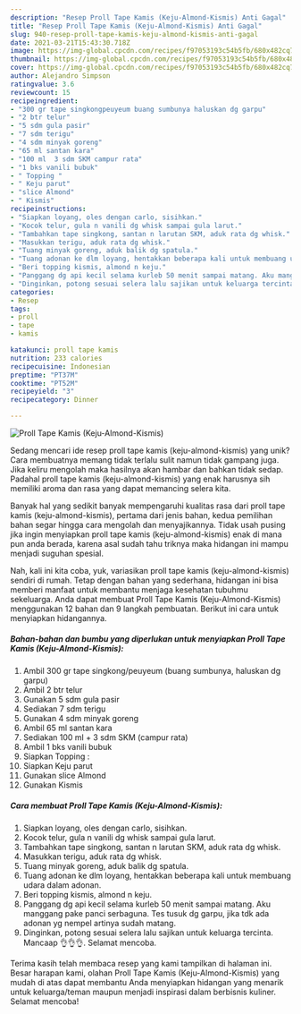 ```yaml
---
description: "Resep Proll Tape Kamis (Keju-Almond-Kismis) Anti Gagal"
title: "Resep Proll Tape Kamis (Keju-Almond-Kismis) Anti Gagal"
slug: 940-resep-proll-tape-kamis-keju-almond-kismis-anti-gagal
date: 2021-03-21T15:43:30.718Z
image: https://img-global.cpcdn.com/recipes/f97053193c54b5fb/680x482cq70/proll-tape-kamis-keju-almond-kismis-foto-resep-utama.jpg
thumbnail: https://img-global.cpcdn.com/recipes/f97053193c54b5fb/680x482cq70/proll-tape-kamis-keju-almond-kismis-foto-resep-utama.jpg
cover: https://img-global.cpcdn.com/recipes/f97053193c54b5fb/680x482cq70/proll-tape-kamis-keju-almond-kismis-foto-resep-utama.jpg
author: Alejandro Simpson
ratingvalue: 3.6
reviewcount: 15
recipeingredient:
- "300 gr tape singkongpeuyeum buang sumbunya haluskan dg garpu"
- "2 btr telur"
- "5 sdm gula pasir"
- "7 sdm terigu"
- "4 sdm minyak goreng"
- "65 ml santan kara"
- "100 ml  3 sdm SKM campur rata"
- "1 bks vanili bubuk"
- " Topping "
- " Keju parut"
- "slice Almond"
- " Kismis"
recipeinstructions:
- "Siapkan loyang, oles dengan carlo, sisihkan."
- "Kocok telur, gula n vanili dg whisk sampai gula larut."
- "Tambahkan tape singkong, santan n larutan SKM, aduk rata dg whisk."
- "Masukkan terigu, aduk rata dg whisk."
- "Tuang minyak goreng, aduk balik dg spatula."
- "Tuang adonan ke dlm loyang, hentakkan beberapa kali untuk membuang udara dalam adonan."
- "Beri topping kismis, almond n keju."
- "Panggang dg api kecil selama kurleb 50 menit sampai matang. Aku manggang pake panci serbaguna. Tes tusuk dg garpu, jika tdk ada adonan yg nempel artinya sudah matang."
- "Dinginkan, potong sesuai selera lalu sajikan untuk keluarga tercinta. Mancaap 👌👌👌. Selamat mencoba."
categories:
- Resep
tags:
- proll
- tape
- kamis

katakunci: proll tape kamis 
nutrition: 233 calories
recipecuisine: Indonesian
preptime: "PT37M"
cooktime: "PT52M"
recipeyield: "3"
recipecategory: Dinner

---
```



![Proll Tape Kamis (Keju-Almond-Kismis)](https://img-global.cpcdn.com/recipes/f97053193c54b5fb/680x482cq70/proll-tape-kamis-keju-almond-kismis-foto-resep-utama.jpg)

Sedang mencari ide resep proll tape kamis (keju-almond-kismis) yang unik? Cara membuatnya memang tidak terlalu sulit namun tidak gampang juga. Jika keliru mengolah maka hasilnya akan hambar dan bahkan tidak sedap. Padahal proll tape kamis (keju-almond-kismis) yang enak harusnya sih memiliki aroma dan rasa yang dapat memancing selera kita.



Banyak hal yang sedikit banyak mempengaruhi kualitas rasa dari proll tape kamis (keju-almond-kismis), pertama dari jenis bahan, kedua pemilihan bahan segar hingga cara mengolah dan menyajikannya. Tidak usah pusing jika ingin menyiapkan proll tape kamis (keju-almond-kismis) enak di mana pun anda berada, karena asal sudah tahu triknya maka hidangan ini mampu menjadi suguhan spesial.


Nah, kali ini kita coba, yuk, variasikan proll tape kamis (keju-almond-kismis) sendiri di rumah. Tetap dengan bahan yang sederhana, hidangan ini bisa memberi manfaat untuk membantu menjaga kesehatan tubuhmu sekeluarga. Anda dapat membuat Proll Tape Kamis (Keju-Almond-Kismis) menggunakan 12 bahan dan 9 langkah pembuatan. Berikut ini cara untuk menyiapkan hidangannya.

<!--inarticleads1-->

##### Bahan-bahan dan bumbu yang diperlukan untuk menyiapkan Proll Tape Kamis (Keju-Almond-Kismis):

1. Ambil 300 gr tape singkong/peuyeum (buang sumbunya, haluskan dg garpu)
1. Ambil 2 btr telur
1. Gunakan 5 sdm gula pasir
1. Sediakan 7 sdm terigu
1. Gunakan 4 sdm minyak goreng
1. Ambil 65 ml santan kara
1. Sediakan 100 ml + 3 sdm SKM (campur rata)
1. Ambil 1 bks vanili bubuk
1. Siapkan  Topping :
1. Siapkan  Keju parut
1. Gunakan slice Almond
1. Gunakan  Kismis




<!--inarticleads2-->

##### Cara membuat Proll Tape Kamis (Keju-Almond-Kismis):

1. Siapkan loyang, oles dengan carlo, sisihkan.
1. Kocok telur, gula n vanili dg whisk sampai gula larut.
1. Tambahkan tape singkong, santan n larutan SKM, aduk rata dg whisk.
1. Masukkan terigu, aduk rata dg whisk.
1. Tuang minyak goreng, aduk balik dg spatula.
1. Tuang adonan ke dlm loyang, hentakkan beberapa kali untuk membuang udara dalam adonan.
1. Beri topping kismis, almond n keju.
1. Panggang dg api kecil selama kurleb 50 menit sampai matang. Aku manggang pake panci serbaguna. Tes tusuk dg garpu, jika tdk ada adonan yg nempel artinya sudah matang.
1. Dinginkan, potong sesuai selera lalu sajikan untuk keluarga tercinta. Mancaap 👌👌👌. Selamat mencoba.




Terima kasih telah membaca resep yang kami tampilkan di halaman ini. Besar harapan kami, olahan Proll Tape Kamis (Keju-Almond-Kismis) yang mudah di atas dapat membantu Anda menyiapkan hidangan yang menarik untuk keluarga/teman maupun menjadi inspirasi dalam berbisnis kuliner. Selamat mencoba!

